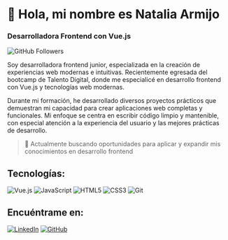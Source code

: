 # 👋 Hola, mi nombre es Natalia Armijo
### Desarrolladora Frontend con Vue.js

![GitHub Followers](https://img.shields.io/github/followers/army-naty?style=social)

Soy desarrolladora frontend junior, especializada en la creación de experiencias web modernas e intuitivas. Recientemente egresada del bootcamp de Talento Digital, donde me especialicé en desarrollo frontend con Vue.js y tecnologías web modernas.

Durante mi formación, he desarrollado diversos proyectos prácticos que demuestran mi capacidad para crear aplicaciones web completas y funcionales. Mi enfoque se centra en escribir código limpio y mantenible, con especial atención a la experiencia del usuario y las mejores prácticas de desarrollo.

> 🚀 Actualmente buscando oportunidades para aplicar y expandir mis conocimientos en desarrollo frontend

## Tecnologías:

![Vue.js](https://img.shields.io/badge/Vue.js-35495E?style=for-the-badge&logo=vue.js&logoColor=4FC08D)
![JavaScript](https://img.shields.io/badge/JavaScript-F7DF1E?style=for-the-badge&logo=javascript&logoColor=black)
![HTML5](https://img.shields.io/badge/HTML5-E34F26?style=for-the-badge&logo=html5&logoColor=white)
![CSS3](https://img.shields.io/badge/CSS3-1572B6?style=for-the-badge&logo=css3&logoColor=white)
![Git](https://img.shields.io/badge/Git-F05032?style=for-the-badge&logo=git&logoColor=white)

## Encuéntrame en:

[![LinkedIn](https://img.shields.io/badge/LinkedIn-Natalia_Armijo-0077B5?style=for-the-badge&logo=linkedin&logoColor=white&labelColor=101010)](https://www.linkedin.com/in/narmijo)
[![GitHub](https://img.shields.io/badge/GitHub-natalia_armijo-181717?style=for-the-badge&logo=github&logoColor=white&labelColor=101010)](https://www.github.com/army-naty)


